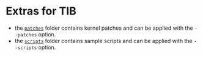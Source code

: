 # Extras for TIB

* the [`patches`](patches/) folder contains kernel patches and can be applied with the `--patches` option.
* the [`scripts`](scripts/) folder contains sample scripts and can be applied with the `--scripts` option.